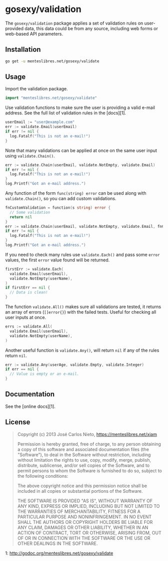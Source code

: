 # gosexy/validation

The `gosexy/validation` package applies a set of validation rules on
user-provided data, this data could be from any source, including web forms or
web-based API parameters.

## Installation

```sh
go get -u menteslibres.net/gosexy/validate
```

## Usage

Import the validation package.

```go
import "menteslibres.net/gosexy/validate"
```

Use validation functions to make sure the user is providing a valid e-mail
address. See the full list of validation rules in the [docs][1].

```go
userEmail := "user@example.com"
err := validate.Email(userEmail)
if err != nil {
  log.Fatalf("This is not an e-mail!")
}
```

Note that many validations can be applied at once on the same user input using
`validate.Chain()`.

```go
err := validate.Chain(userEmail, validate.NotEmpty, validate.Email)
if err != nil {
  log.Fatalf("This is not an e-mail!")
}
log.Printf("Got an e-mail address.")
```

Any function of the form `func(string) error` can be used along with
`validate.Chain()`, so you can add custom validations.

```go
fnCustomValidation = function(s string) error {
  // Some validation
  return nil
}
err := validate.Chain(userEmail, validate.NotEmpty, validate.Email, fnCustomValidation)
if err != nil {
  log.Fatalf("This is not an e-mail!")
}
log.Printf("Got an e-mail address.")
```

If you need to check many rules use `validate.Each()` and pass some `error`
values, the first `error` value found will be returned.

```go
firstErr := validate.Each(
  validate.Email(userEmail),
  validate.NotEmpty(userName),
)
if firstErr == nil {
  // Data is clean!
}
```

The function `validate.All()` makes sure all validations are tested, it returns
an array of errors (`[]error{}`) with the failed tests. Useful for checking
all user inputs at once.

```go
errs := validate.All(
  validate.Email(userEmail),
  validate.NotEmpty(userName),
)
```

Another useful function is `validate.Any()`, will return `nil` if any of the
rules return `nil`.

```go
err := validate.Any(userAge, validate.Empty, validate.Integer)
if err == nil {
  // Value is empty or an e-mail.
}
```

## Documentation

See the [online docs][1].

## License

>  Copyright (c) 2013 José Carlos Nieto, https://menteslibres.net/xiam
>
>  Permission is hereby granted, free of charge, to any person obtaining
>  a copy of this software and associated documentation files (the
>  "Software"), to deal in the Software without restriction, including
>  without limitation the rights to use, copy, modify, merge, publish,
>  distribute, sublicense, and/or sell copies of the Software, and to
>  permit persons to whom the Software is furnished to do so, subject to
>  the following conditions:
>
>  The above copyright notice and this permission notice shall be
>  included in all copies or substantial portions of the Software.
>
>  THE SOFTWARE IS PROVIDED "AS IS", WITHOUT WARRANTY OF ANY KIND,
>  EXPRESS OR IMPLIED, INCLUDING BUT NOT LIMITED TO THE WARRANTIES OF
>  MERCHANTABILITY, FITNESS FOR A PARTICULAR PURPOSE AND
>  NONINFRINGEMENT. IN NO EVENT SHALL THE AUTHORS OR COPYRIGHT HOLDERS BE
>  LIABLE FOR ANY CLAIM, DAMAGES OR OTHER LIABILITY, WHETHER IN AN ACTION
>  OF CONTRACT, TORT OR OTHERWISE, ARISING FROM, OUT OF OR IN CONNECTION
>  WITH THE SOFTWARE OR THE USE OR OTHER DEALINGS IN THE SOFTWARE.

1: http://godoc.org/menteslibres.net/gosexy/validate
